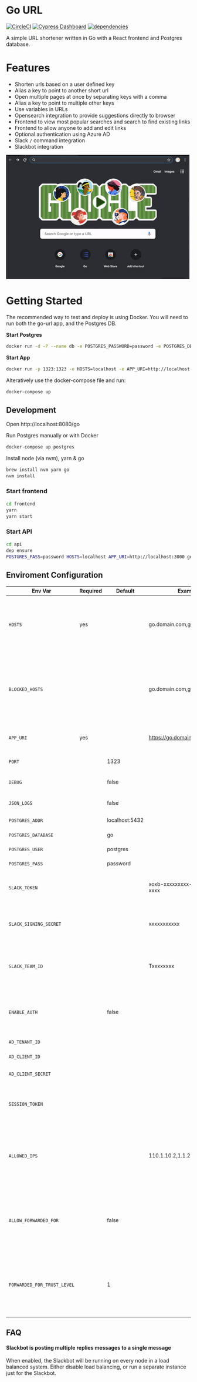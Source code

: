 # Go URL

[![CircleCI](https://circleci.com/gh/alexbrazier/go-url.svg?style=svg)](https://circleci.com/gh/alexbrazier/go-url)
[![Cypress Dashboard](https://img.shields.io/badge/cypress-dashboard-brightgreen.svg)](https://dashboard.cypress.io/#/projects/7dct13/runs)
[![dependencies](https://img.shields.io/david/alexbrazier/go-url.svg?path=frontend)](https://david-dm.org/alexbrazier/go-url?path=frontend)

A simple URL shortener written in Go with a React frontend and Postgres database.

# Features

- Shorten urls based on a user defined key
- Alias a key to point to another short url
- Open multiple pages at once by separating keys with a comma
- Alias a key to point to multiple other keys
- Use variables in URLs
- Opensearch integration to provide suggestions directly to browser
- Frontend to view most popular searches and search to find existing links
- Frontend to allow anyone to add and edit links
- Optional authentication using Azure AD
- Slack `/` command integration
- Slackbot integration

![Demo](.github/go-demo.gif)

# Getting Started

The recommended way to test and deploy is using Docker. You will need to run both the go-url app, and the Postgres DB.

**Start Postgres**

```sh
docker run -d -P --name db -e POSTGRES_PASSWORD=password -e POSTGRES_DB=go -e POSTGRES_ADDR=db:5432 postgres:11.3-alpine
```

**Start App**

```sh
docker run -p 1323:1323 -e HOSTS=localhost -e APP_URI=http://localhost:1323 --link db alexbrazier/go-url
```

Alteratively use the docker-compose file and run:

```sh
docker-compose up
```

## Development

Open http://localhost:8080/go

Run Postgres manually or with Docker

```sh
docker-compose up postgres
```

Install node (via nvm), yarn & go

```sh
brew install nvm yarn go
nvm install
```

### Start frontend

```sh
cd frontend
yarn
yarn start
```

### Start API

```sh
cd api
dep ensure
POSTGRES_PASS=password HOSTS=localhost APP_URI=http://localhost:3000 go run server.go
```

## Enviroment Configuration

| Env Var                     | Required | Default        | Example                      | Description                                                                                            |
| --------------------------- | -------- | -------------- | ---------------------------- | ------------------------------------------------------------------------------------------------------ |
| `HOSTS`                     | yes      |                | go.domain.com,go2.domain.com | List of comma separated hosts that the server will be able to be accessed from                         |
| `BLOCKED_HOSTS`             |          |                | go.domain.com,go2.domain.com | List of hosts you want to block from being linked - HOSTS are already included to stop recursive calls |
| `APP_URI`                   | yes      |                | https://go.domain.com        | Default URI of app - used to link back to app                                                          |
| `PORT`                      |          | 1323           |                              | Port the app will run on                                                                               |
| `DEBUG`                     |          | false          |                              | Enable more logging                                                                                    |
| `JSON_LOGS`                 |          | false          |                              | Use JSON logs where possible                                                                           |
| `POSTGRES_ADDR`             |          | localhost:5432 |                              | Postgres db address                                                                                    |
| `POSTGRES_DATABASE`         |          | go             |                              | Postgres db name                                                                                       |
| `POSTGRES_USER`             |          | postgres       |                              | Postgres user                                                                                          |
| `POSTGRES_PASS`             |          | password       |                              | Postgres password                                                                                      |
| `SLACK_TOKEN`               |          |                | xoxb-xxxxxxxxx-xxxxxxxx-xxxx | Slack OAuth token to enable slackbot                                                                   |
| `SLACK_SIGNING_SECRET`      |          |                | xxxxxxxxxxx                  | Slack signing secret to enable Slack `/go` command                                                     |
| `SLACK_TEAM_ID`             |          |                | Txxxxxxxx                    | Slack team id to restrict slash command responses to single team                                       |
| `ENABLE_AUTH`               |          | false          |                              | Enable Azure auth or not - if enabled, all other fields must be filled in                              |
| `AD_TENANT_ID`              |          |                |                              | Azure AD tenant ID                                                                                     |
| `AD_CLIENT_ID`              |          |                |                              | Azure AD client ID                                                                                     |
| `AD_CLIENT_SECRET`          |          |                |                              | Azure AD client secret                                                                                 |
| `SESSION_TOKEN`             |          |                |                              | Secret session token to store the user sessions                                                        |
| `ALLOWED_IPS`               |          |                | 110.1.10.2,1.1.22.0/24       | IP addresses or CIDRs that are always allowed access, even with auth enabled                           |
| `ALLOW_FORWARDED_FOR`       |          | false          |                              | Retrieve origin IP from X-Forwarded-For header. Only enable if source is trusted, e.g. via Cloudfront  |
| `FORWARDED_FOR_TRUST_LEVEL` |          | 1              |                              | Number of levels to trust X-Forwarded-For header - should map to number of proxies used                |

## FAQ

#### Slackbot is posting multiple replies messages to a single message

When enabled, the Slackbot will be running on every node in a load balanced system. Either disable load balancing, or run a separate instance just for the Slackbot.
